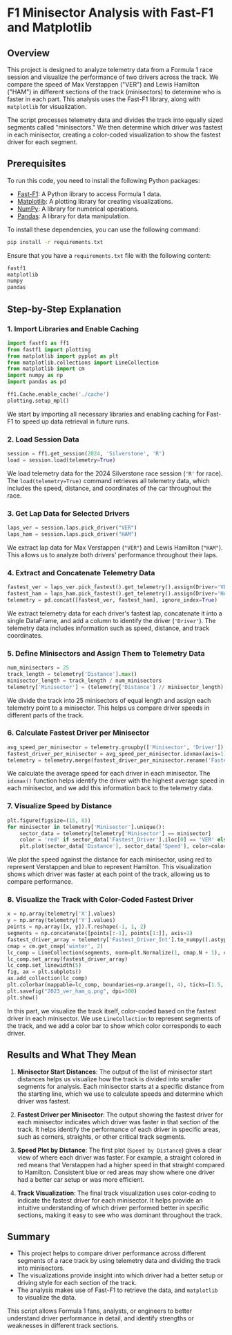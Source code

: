 # F1 Minisector Analysis with Fast-F1 and Matplotlib

## Overview
This project is designed to analyze telemetry data from a Formula 1 race session and visualize the performance of two drivers across the track. We compare the speed of Max Verstappen ("VER") and Lewis Hamilton ("HAM") in different sections of the track (minisectors) to determine who is faster in each part. This analysis uses the Fast-F1 library, along with `matplotlib` for visualization.

The script processes telemetry data and divides the track into equally sized segments called "minisectors." We then determine which driver was fastest in each minisector, creating a color-coded visualization to show the fastest driver for each segment.

## Prerequisites
To run this code, you need to install the following Python packages:

- [Fast-F1](https://pypi.org/project/fastf1/): A Python library to access Formula 1 data.
- [Matplotlib](https://matplotlib.org/): A plotting library for creating visualizations.
- [NumPy](https://numpy.org/): A library for numerical operations.
- [Pandas](https://pandas.pydata.org/): A library for data manipulation.

To install these dependencies, you can use the following command:
```sh
pip install -r requirements.txt
```

Ensure that you have a `requirements.txt` file with the following content:
```txt
fastf1
matplotlib
numpy
pandas
```

## Step-by-Step Explanation

### 1. Import Libraries and Enable Caching
```python
import fastf1 as ff1
from fastf1 import plotting
from matplotlib import pyplot as plt
from matplotlib.collections import LineCollection
from matplotlib import cm
import numpy as np
import pandas as pd

ff1.Cache.enable_cache('./cache')
plotting.setup_mpl()
```
We start by importing all necessary libraries and enabling caching for Fast-F1 to speed up data retrieval in future runs.

### 2. Load Session Data
```python
session = ff1.get_session(2024, 'Silverstone', 'R')
load = session.load(telemetry=True)
```
We load telemetry data for the 2024 Silverstone race session (`'R'` for race). The `load(telemetry=True)` command retrieves all telemetry data, which includes the speed, distance, and coordinates of the car throughout the race.

### 3. Get Lap Data for Selected Drivers
```python
laps_ver = session.laps.pick_driver("VER")
laps_ham = session.laps.pick_driver("HAM")
```
We extract lap data for Max Verstappen (`"VER"`) and Lewis Hamilton (`"HAM"`). This allows us to analyze both drivers' performance throughout their laps.

### 4. Extract and Concatenate Telemetry Data
```python
fastest_ver = laps_ver.pick_fastest().get_telemetry().assign(Driver='VER').add_distance()
fastest_ham = laps_ham.pick_fastest().get_telemetry().assign(Driver='HAM').add_distance()
telemetry = pd.concat([fastest_ver, fastest_ham], ignore_index=True)
```
We extract telemetry data for each driver's fastest lap, concatenate it into a single DataFrame, and add a column to identify the driver (`'Driver'`). The telemetry data includes information such as speed, distance, and track coordinates.

### 5. Define Minisectors and Assign Them to Telemetry Data
```python
num_minisectors = 25
track_length = telemetry['Distance'].max()
minisector_length = track_length / num_minisectors
telemetry['Minisector'] = (telemetry['Distance'] // minisector_length).astype(int)
```
We divide the track into 25 minisectors of equal length and assign each telemetry point to a minisector. This helps us compare driver speeds in different parts of the track.

### 6. Calculate Fastest Driver per Minisector
```python
avg_speed_per_minisector = telemetry.groupby(['Minisector', 'Driver'])['Speed'].mean().unstack()
fastest_driver_per_minisector = avg_speed_per_minisector.idxmax(axis=1)
telemetry = telemetry.merge(fastest_driver_per_minisector.rename('Fastest_Driver'), how='left', on='Minisector')
```
We calculate the average speed for each driver in each minisector. The `idxmax()` function helps identify the driver with the highest average speed in each minisector, and we add this information back to the telemetry data.

### 7. Visualize Speed by Distance
```python
plt.figure(figsize=(15, 8))
for minisector in telemetry['Minisector'].unique():
    sector_data = telemetry[telemetry['Minisector'] == minisector]
    color = 'red' if sector_data['Fastest_Driver'].iloc[0] == 'VER' else 'blue'
    plt.plot(sector_data['Distance'], sector_data['Speed'], color=color)
```
We plot the speed against the distance for each minisector, using red to represent Verstappen and blue to represent Hamilton. This visualization shows which driver was faster at each point of the track, allowing us to compare performance.

### 8. Visualize the Track with Color-Coded Fastest Driver
```python
x = np.array(telemetry['X'].values)
y = np.array(telemetry['Y'].values)
points = np.array([x, y]).T.reshape(-1, 1, 2)
segments = np.concatenate([points[:-1], points[1:]], axis=1)
fastest_driver_array = telemetry['Fastest_Driver_Int'].to_numpy().astype(float)
cmap = cm.get_cmap('winter', 2)
lc_comp = LineCollection(segments, norm=plt.Normalize(1, cmap.N + 1), cmap=cmap)
lc_comp.set_array(fastest_driver_array)
lc_comp.set_linewidth(5)
fig, ax = plt.subplots()
ax.add_collection(lc_comp)
plt.colorbar(mappable=lc_comp, boundaries=np.arange(1, 4), ticks=[1.5, 2.5], ticklabels=['VER', 'HAM'])
plt.savefig("2023_ver_ham_q.png", dpi=300)
plt.show()
```
In this part, we visualize the track itself, color-coded based on the fastest driver in each minisector. We use `LineCollection` to represent segments of the track, and we add a color bar to show which color corresponds to each driver.

## Results and What They Mean
1. **Minisector Start Distances**: The output of the list of minisector start distances helps us visualize how the track is divided into smaller segments for analysis. Each minisector starts at a specific distance from the starting line, which we use to calculate speeds and determine which driver was fastest.

2. **Fastest Driver per Minisector**: The output showing the fastest driver for each minisector indicates which driver was faster in that section of the track. It helps identify the performance of each driver in specific areas, such as corners, straights, or other critical track segments.

3. **Speed Plot by Distance**: The first plot (`Speed by Distance`) gives a clear view of where each driver was faster. For example, a straight colored in red means that Verstappen had a higher speed in that straight compared to Hamilton. Consistent blue or red areas may show where one driver had a better car setup or was more efficient.

4. **Track Visualization**: The final track visualization uses color-coding to indicate the fastest driver for each minisector. It helps provide an intuitive understanding of which driver performed better in specific sections, making it easy to see who was dominant throughout the track.

## Summary
- This project helps to compare driver performance across different segments of a race track by using telemetry data and dividing the track into minisectors.
- The visualizations provide insight into which driver had a better setup or driving style for each section of the track.
- The analysis makes use of Fast-F1 to retrieve the data, and `matplotlib` to visualize the data.

This script allows Formula 1 fans, analysts, or engineers to better understand driver performance in detail, and identify strengths or weaknesses in different track sections.

